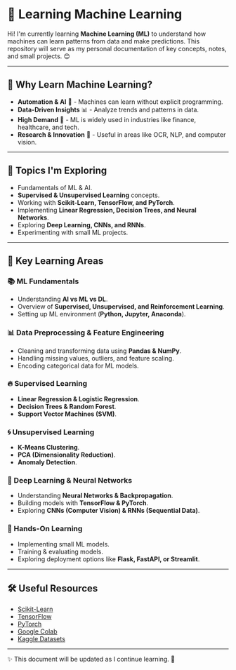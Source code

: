 # 🤖 Learning Machine Learning

Hi! I'm currently learning **Machine Learning (ML)** to understand how machines can learn patterns from data and make predictions. This repository will serve as my personal documentation of key concepts, notes, and small projects. 😊

---

## 📌 Why Learn Machine Learning?
- **Automation & AI** 🤖 - Machines can learn without explicit programming.
- **Data-Driven Insights** 📊 - Analyze trends and patterns in data.
- **High Demand** 💼 - ML is widely used in industries like finance, healthcare, and tech.
- **Research & Innovation** 🚀 - Useful in areas like OCR, NLP, and computer vision.

---

## 🎯 Topics I'm Exploring
- Fundamentals of ML & AI.
- **Supervised & Unsupervised Learning** concepts.
- Working with **Scikit-Learn, TensorFlow, and PyTorch**.
- Implementing **Linear Regression, Decision Trees, and Neural Networks**.
- Exploring **Deep Learning, CNNs, and RNNs**.
- Experimenting with small ML projects.

---

## 📂 Key Learning Areas
### 📚 ML Fundamentals
- Understanding **AI vs ML vs DL**.
- Overview of **Supervised, Unsupervised, and Reinforcement Learning**.
- Setting up ML environment (**Python, Jupyter, Anaconda**).

### 📊 Data Preprocessing & Feature Engineering
- Cleaning and transforming data using **Pandas & NumPy**.
- Handling missing values, outliers, and feature scaling.
- Encoding categorical data for ML models.

### 🔥 Supervised Learning
- **Linear Regression & Logistic Regression**.
- **Decision Trees & Random Forest**.
- **Support Vector Machines (SVM)**.

### 🌀 Unsupervised Learning
- **K-Means Clustering**.
- **PCA (Dimensionality Reduction)**.
- **Anomaly Detection**.

### 🧠 Deep Learning & Neural Networks
- Understanding **Neural Networks & Backpropagation**.
- Building models with **TensorFlow & PyTorch**.
- Exploring **CNNs (Computer Vision) & RNNs (Sequential Data)**.

### 🚀 Hands-On Learning
- Implementing small ML models.
- Training & evaluating models.
- Exploring deployment options like **Flask, FastAPI, or Streamlit**.

---

## 🛠️ Useful Resources
- [Scikit-Learn](https://scikit-learn.org/)
- [TensorFlow](https://www.tensorflow.org/)
- [PyTorch](https://pytorch.org/)
- [Google Colab](https://colab.research.google.com/)
- [Kaggle Datasets](https://www.kaggle.com/datasets)

---

✨ This document will be updated as I continue learning. 🚀